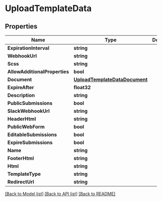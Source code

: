 # UploadTemplateData

## Properties
Name | Type | Description | Notes
------------ | ------------- | ------------- | -------------
**ExpirationInterval** | **string** |  | [optional] 
**WebhookUrl** | **string** |  | [optional] 
**Scss** | **string** |  | [optional] 
**AllowAdditionalProperties** | **bool** |  | [optional] 
**Document** | [**UploadTemplateDataDocument**](upload_template_data_document.md) |  | [optional] 
**ExpireAfter** | **float32** |  | [optional] 
**Description** | **string** |  | [optional] 
**PublicSubmissions** | **bool** |  | [optional] 
**SlackWebhookUrl** | **string** |  | [optional] 
**HeaderHtml** | **string** |  | [optional] 
**PublicWebForm** | **bool** |  | [optional] 
**EditableSubmissions** | **bool** |  | [optional] 
**ExpireSubmissions** | **bool** |  | [optional] 
**Name** | **string** |  | [optional] 
**FooterHtml** | **string** |  | [optional] 
**Html** | **string** |  | [optional] 
**TemplateType** | **string** |  | [optional] 
**RedirectUrl** | **string** |  | [optional] 

[[Back to Model list]](../README.md#documentation-for-models) [[Back to API list]](../README.md#documentation-for-api-endpoints) [[Back to README]](../README.md)



